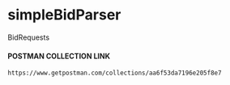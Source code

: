 # simpleBidParser
BidRequests

#### POSTMAN COLLECTION LINK
    https://www.getpostman.com/collections/aa6f53da7196e205f8e7